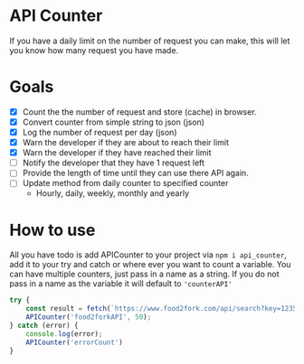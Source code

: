 # API Counter
If you have a daily limit on the number of request you can make, this will let you know how many request you have made.

# Goals
- [x] Count the the number of request and store (cache) in browser.
- [x] Convert counter from simple string to json (json)
- [x] Log the number of request per day (json)
- [x] Warn the developer if they are about to reach their limit
- [x] Warn the developer if they have reached their limit
- [ ] Notify the developer that they have 1 request left
- [ ] Provide the length of time until they can use there API again.
- [ ] Update method from daily counter to specified counter 
    - Hourly, daily, weekly, monthly and yearly

# How to use
All you have todo is add APICounter to your project via ```npm i api_counter```, add it to your try and catch or where ever you want to count a variable.
You can have multiple counters, just pass in a name as a string. If you do not pass in a name as the variable it will default to ```'counterAPI'```
```javascript
try {
    const result = fetch(`https://www.food2fork.com/api/search?key=1235`);
    APICounter('food2forkAPI', 50);
} catch (error) {
    console.log(error);
    APICounter('errorCount')
}
```
